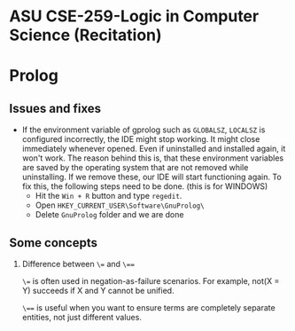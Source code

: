 # ASU CSE-259-Logic in Computer Science (Recitation)
# Prolog

## Issues and fixes
- If the environment variable of gprolog such as `GLOBALSZ`, `LOCALSZ` is configured incorrectly, the IDE might stop working. It might close immediately whenever opened. Even if uninstalled and installed again, it won't work. The reason behind this is, that these environment variables are saved by the operating system that are not removed while uninstalling. If we remove these, our IDE will start functioning again. To fix this, the following steps need to be done. (this is for WINDOWS)
  - Hit the `Win + R` button and type `regedit`.
  - Open `HKEY_CURRENT_USER\Software\GnuProlog\`
  - Delete `GnuProlog` folder and we are done


## Some concepts
1. Difference between `\=` and `\==`

   `\=` is often used in negation-as-failure scenarios. For example, not(X = Y) succeeds if X and Y cannot be unified.

   `\==` is useful when you want to ensure terms are completely separate entities, not just different values.
